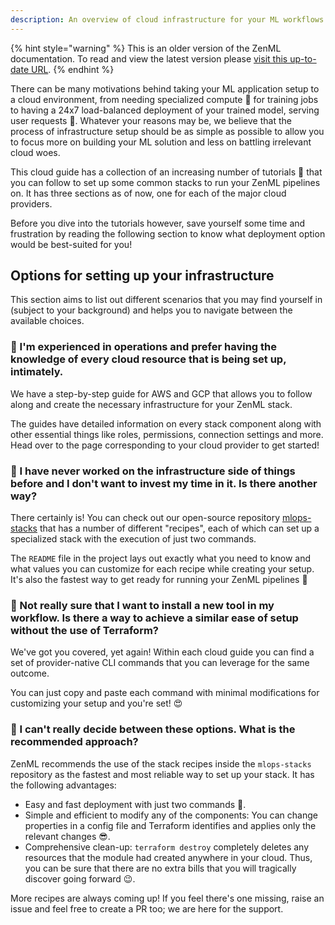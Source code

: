 ```yaml
---
description: An overview of cloud infrastructure for your ML workflows
---
```


{% hint style="warning" %}
This is an older version of the ZenML documentation. To read and view the latest version please [visit this up-to-date URL](https://docs.zenml.io).
{% endhint %}


There can be many motivations behind taking your ML application setup to a cloud environment, from needing specialized compute 💪 for training jobs to having a 24x7 load-balanced deployment of your trained model, serving user requests 🚀. 
Whatever your reasons may be, we believe that the process of infrastructure setup should be as simple as possible to allow you to focus more on building your ML solution and less on battling irrelevant cloud woes.

This cloud guide has a collection of an increasing number of tutorials 📝 that you can follow to set up some common stacks to run your ZenML pipelines on. It has three sections as of now, one for each of the major cloud providers. 

Before you dive into the tutorials however, save yourself some time and frustration by reading the following section to know what deployment option would be best-suited for you!

## Options for setting up your infrastructure

This section aims to list out different scenarios that you may find yourself in (subject to your background) and helps you to navigate between the available choices.

### 👷 I'm experienced in operations and prefer having the knowledge of every cloud resource that is being set up, intimately.

We have a step-by-step guide for AWS and GCP that allows you to follow along and create the necessary infrastructure for your ZenML stack. 

The guides have detailed information on every stack component along with other essential things like roles, permissions, connection settings and more. Head over to the page corresponding to your cloud provider to get started!

### 🤷 I have never worked on the infrastructure side of things before and I don't want to invest my time in it. Is there another way?
There certainly is! You can check out our open-source repository [mlops-stacks](https://github.com/zenml-io/mlops-stacks) that has a number of different "recipes", each of which can set up a specialized stack with the execution of just two commands.

The `README` file in the project lays out exactly what you need to know and what values you can customize for each recipe while creating your setup. It's also the fastest way to get ready for running your ZenML pipelines 🚀

### 🙅 Not really sure that I want to install a new tool in my workflow. Is there a way to achieve a similar ease of setup without the use of Terraform?
We've got you covered, yet again! Within each cloud guide you can find a set of provider-native CLI commands that you can leverage for the same outcome.

You can just copy and paste each command with minimal modifications for customizing your setup and you're set! 😍

### 🙆 I can't really decide between these options. What is the recommended approach?
ZenML recommends the use of the stack recipes inside the `mlops-stacks` repository as the fastest and most reliable way to set up your stack. It has the following advantages:
- Easy and fast deployment with just two commands 🤯.
- Simple and efficient to modify any of the components: You can change properties in a config file and Terraform identifies and applies only the relevant changes 😎.
- Comprehensive clean-up: `terraform destroy` completely deletes any resources that the module had created anywhere in your cloud. Thus, you can be sure that there are no extra bills that you will tragically discover going forward 😉.

More recipes are always coming up! If you feel there's one missing, raise an issue and feel free to create a PR too; we are here for the support.

